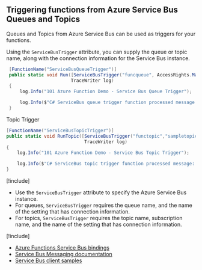 ## Triggering functions from Azure Service Bus Queues and Topics
Queues and Topics from Azure Service Bus can be used as triggers for your functions.

Using the `ServiceBusTrigger` attribute, you can supply the queue or topic name, along with the connection information for the Service Bus instance.

```csharp
 [FunctionName("ServiceBusQueueTrigger")]
 public static void Run([ServiceBusTrigger("funcqueue", AccessRights.Manage, Connection = "ConnectionSetting")]string queueMessage,
                        TraceWriter log)
 {
     log.Info("101 Azure Function Demo - Service Bus Queue Trigger");

     log.Info($"C# ServiceBus queue trigger function processed message: {queueMessage}");
 }
```
Topic Trigger
```csharp
[FunctionName("ServiceBusTopicTrigger")]
public static void RunTopic([ServiceBusTrigger("functopic","sampletopic", AccessRights.Manage, Connection = "ConnectionSetting")]string topicMessage,
                             TraceWriter log)
{
    log.Info("101 Azure Function Demo - Service Bus Topic Trigger");

    log.Info($"C# ServiceBus topic trigger function processed message: {topicMessage}");
}

```
[!include[](../includes/takeaways-heading.md)]
* Use the `ServiceBusTrigger` attribute to specify the Azure Service Bus instance.
* For queues, `ServiceBusTrigger` requires the queue name, and the name of the setting that has connection information.
* For topics, `ServiceBusTrigger` requires the topic name, subscription name, and the  name of the setting that has connection information.

[!include[](../includes/read-more-heading.md)]
* [Azure Functions Service Bus bindings](https://docs.microsoft.com/azure/azure-functions/functions-bindings-service-bus)
* [Service Bus Messaging documentation](https://docs.microsoft.com/azure/service-bus-messaging/)
* [Service Bus client samples](https://github.com/Azure/azure-service-bus/tree/master/samples)
